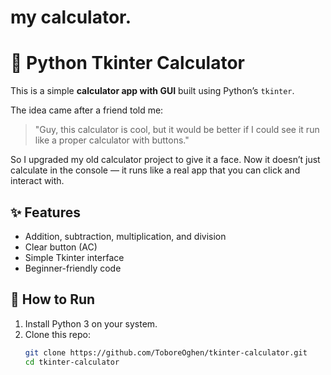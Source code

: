 # my calculator.
# 🧮 Python Tkinter Calculator

This is a simple **calculator app with GUI** built using Python’s `tkinter`.

The idea came after a friend told me:  
> "Guy, this calculator is cool, but it would be better if I could see it run like a proper calculator with buttons."

So I upgraded my old calculator project to give it a face. Now it doesn’t just calculate in the console — it runs like a real app that you can click and interact with.

## ✨ Features
- Addition, subtraction, multiplication, and division
- Clear button (AC)
- Simple Tkinter interface
- Beginner-friendly code

## 🚀 How to Run
1. Install Python 3 on your system.
2. Clone this repo:
   ```bash
   git clone https://github.com/ToboreOghen/tkinter-calculator.git
   cd tkinter-calculator
   
